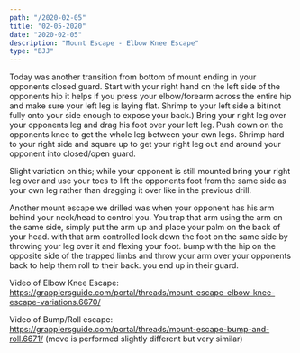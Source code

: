 ```yaml
---
path: "/2020-02-05"
title: "02-05-2020"
date: "2020-02-05"
description: "Mount Escape - Elbow Knee Escape"
type: "BJJ"
---
```


Today was another transition from bottom of mount ending in your opponents closed guard. Start with your right hand on the left side of the opponents hip it helps if you press your elbow/forearm across the entire hip and make sure your left leg is laying flat. Shrimp to your left side a bit(not fully onto your side enough to expose your back.) Bring your right leg over your opponents leg and drag his foot over your left leg. Push down on the opponents knee to get the whole leg between your own legs. Shrimp hard to your right side and square up to get your right leg out and around your opponent into closed/open guard.

Slight variation on this; while your opponent is still mounted bring your right leg over and use your toes to lift the opponents foot from the same side as your own leg rather than dragging it over like in the previous drill.

Another mount escape we drilled was when your opponent has his arm behind your neck/head to control you. You trap that arm using the arm on the same side, simply put the arm up and place your palm on the back of your head. with that arm controlled lock down the foot on the same side by throwing your leg over it and flexing your foot. bump with the hip on the opposite side of the trapped limbs and throw your arm over your opponents back to help them roll to their back. you end up in their guard.

Video of Elbow Knee Escape: https://grapplersguide.com/portal/threads/mount-escape-elbow-knee-escape-variations.6670/

Video of Bump/Roll escape: https://grapplersguide.com/portal/threads/mount-escape-bump-and-roll.6671/
(move is performed slightly different but very similar)
